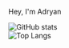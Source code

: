 Hey, I'm Adryan

![GitHub stats](https://github-readme-stats.vercel.app/api?username=adryanrosa&count_private=false&hide=stars,issues&show_icons=true&theme=dracula)
</br>
![Top Langs](https://github-readme-stats.vercel.app/api/top-langs/?username=adryanrosa&theme=dracula)
